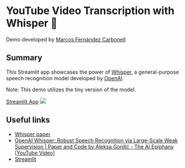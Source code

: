 # YouTube Video Transcription with Whisper 🤫
Demo developed by [Marcos Fernández Carbonell](https://www.linkedin.com/in/marferca/?locale=en_US)

## Summary
This Streamlit app showcases the power of [Whisper](https://github.com/openai/whisper), a general-purpose speech recognition model developed by [OpenAI](https://openai.com/).

Note: This demo utilizes the tiny version of the model.

[Streamlit App](https://marferca-yt-whisper-demo-streamlit-app-luptcq.streamlitapp.com/)
<img src="media/streamlit_app.gif" />


## Useful links
* [Whisper paper](https://cdn.openai.com/papers/whisper.pdf)
* [OpenAI Whisper: Robust Speech Recognition via Large-Scale Weak Supervision | Paper and Code by Aleksa Gordić - The AI Epiphany [YouTube Video]](https://www.youtube.com/watch?v=AwJf8aQfChE)
* [Streamlit](https://streamlit.io/)